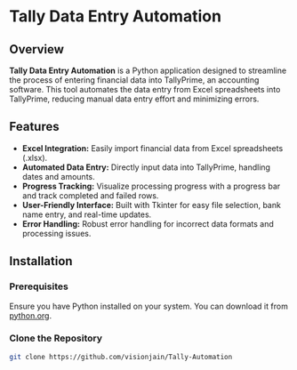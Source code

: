 # Tally Data Entry Automation

## Overview

**Tally Data Entry Automation** is a Python application designed to streamline the process of entering financial data into TallyPrime, an accounting software. This tool automates the data entry from Excel spreadsheets into TallyPrime, reducing manual data entry effort and minimizing errors.

## Features

- **Excel Integration:** Easily import financial data from Excel spreadsheets (.xlsx).
- **Automated Data Entry:** Directly input data into TallyPrime, handling dates and amounts.
- **Progress Tracking:** Visualize processing progress with a progress bar and track completed and failed rows.
- **User-Friendly Interface:** Built with Tkinter for easy file selection, bank name entry, and real-time updates.
- **Error Handling:** Robust error handling for incorrect data formats and processing issues.

## Installation

### Prerequisites

Ensure you have Python installed on your system. You can download it from [python.org](https://www.python.org/).

### Clone the Repository

```bash
git clone https://github.com/visionjain/Tally-Automation
